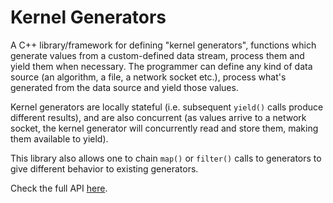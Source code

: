 # Kernel Generators

A C++ library/framework for defining "kernel generators", functions which generate values from a custom-defined data stream, process them and yield them when necessary. The programmer can define any kind of data source (an algorithm, a file, a network socket etc.), process what's generated from the data source and yield those values. 

Kernel generators are locally stateful (i.e. subsequent `yield()` calls produce different results), and are also concurrent (as values arrive to a network socket, the kernel generator will concurrently read and store them, making them available to yield). 

This library also allows one to chain `map()` or `filter()` calls to generators to give different behavior to existing generators.

Check the full API [here](https://github.com/Contentmaudlin/kernel_generators/wiki/Kernel-Generators-API).
